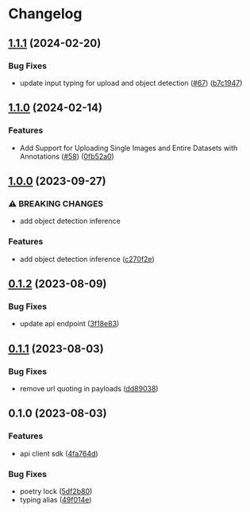 # Changelog

## [1.1.1](https://github.com/Epigos-AI/epigos-python/compare/v1.1.0...v1.1.1) (2024-02-20)


### Bug Fixes

* update input typing for upload and object detection ([#67](https://github.com/Epigos-AI/epigos-python/issues/67)) ([b7c1947](https://github.com/Epigos-AI/epigos-python/commit/b7c194791279abe8f0883a8ba1e3cb29087cb8a3))

## [1.1.0](https://github.com/Epigos-AI/epigos-python/compare/v1.0.0...v1.1.0) (2024-02-14)


### Features

* Add Support for Uploading Single Images and Entire Datasets with Annotations ([#58](https://github.com/Epigos-AI/epigos-python/issues/58)) ([0fb52a0](https://github.com/Epigos-AI/epigos-python/commit/0fb52a094f52f9a4a60ec3137b93501f803e57d5))

## [1.0.0](https://github.com/Epigos-AI/epigos-python/compare/v0.1.2...v1.0.0) (2023-09-27)


### ⚠ BREAKING CHANGES

* add object detection inference

### Features

* add object detection inference ([c270f2e](https://github.com/Epigos-AI/epigos-python/commit/c270f2e6e0a935fee88586a4a3ee3fe7791f551b))

## [0.1.2](https://github.com/Epigos-AI/epigos-python/compare/v0.1.1...v0.1.2) (2023-08-09)


### Bug Fixes

* update api
  endpoint ([3f18e83](https://github.com/Epigos-AI/epigos-python/commit/3f18e8372ed6a39266fac0b001b3c50ab655de7a))

## [0.1.1](https://github.com/Epigos-AI/epigos-python/compare/v0.1.0...v0.1.1) (2023-08-03)


### Bug Fixes

* remove url quoting in
  payloads ([dd89038](https://github.com/Epigos-AI/epigos-python/commit/dd8903885c09c6b54cd393e941be80e09c68f63e))

## 0.1.0 (2023-08-03)


### Features

* api client sdk ([4fa764d](https://github.com/Epigos-AI/epigos-python/commit/4fa764d13e503a2bbbf9bc8023ae3e85f2694272))


### Bug Fixes

* poetry lock ([5df2b80](https://github.com/Epigos-AI/epigos-python/commit/5df2b80e3c60c90bd54cee0915dd6e16d84c9df3))
* typing alias ([49f014e](https://github.com/Epigos-AI/epigos-python/commit/49f014edf45fc0b369fa088622b3cab513600e06))
